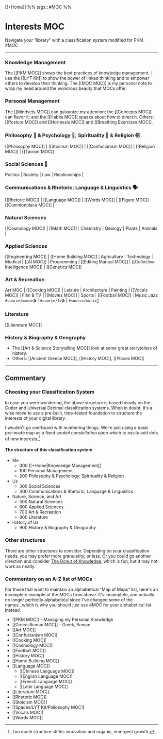 [[+Home]] %% tags:: #MOC %% 
# Interests MOC
Navigate your "library" with a classification system modified for PKM. #MOC

---
### Knowledge Management
The [[PKM MOC]] shows the best practices of knowledge management. I use the [[LYT Kit]] to show the power of linked thinking and to empower others to develop their thinking. The [[MOC MOC]] is my personal note to wrap my head around the wondrous beauty that MOCs offer.

### Personal Management
The [[Mindsets MOC]] can galvanize my attention; the [[Concepts MOC]] can flavor it; and the [[Habits MOC]] speaks about how to direct it. Others: [[Posture MOC]] and [[Hormesis MOC]] and [[Breathing Exercises MOC]].

### Philosophy 🤔 & Psychology 🧠; Spirituality 🙏 & Religion ㊪
[[Philosophy MOC]] | [[Stoicism MOC]] | [[Confucianism MOC]] |
[[Religion MOC]] | [[Taoism MOC]]

### Social Sciences 👥
Politics | Society | Law | Relationships | 

### Communications & Rhetoric; Language & Linguistics 🗣
[[Rhetoric MOC]] | [[Language MOC]] | [[Words MOC]] | [[Figure MOC]]
[[Commonplace MOC]] |


### Natural Sciences
[[Cosmology MOC]] | [[Math MOC]] | Chemistry |
Geology | Plants | Animals |


### Applied Sciences
[[Engineering MOC]] | [[Home Building MOC]] | Agriculture |
Technology | Medical | [[AI MOC]] | Programming | 
[[Editing Manual MOC]] | [[Collective Intelligence MOC]] |
[[Genetics MOC]]

### Art & Recreation
Art MOC | [[Cooking MOC]] | Leisure | 
Architecture | Painting | [[Vocals MOC]] |
Film & TV | [[Movies MOC]] | Sports | [[Football MOC]] | Music
Jazz
`#source/movie🎬` | `#source/tv🎬` | `#source/music🎵`

### Literature
[[Literature MOC]]

### History & Biography & Geography
- The [[Art & Science Storytelling MOC]] look at some great storytellers of history. 
- Others: [[Ancient Greece MOC]], [[History MOC]], [[Places MOC]]

---
## Commentary
### Choosing your Classification System
In case you were wondering, the above structure is based heavily on the Cutter and Universal Decimal classification systems. When in doubt, it's a wise move to use a pre-built, time-tested foundation to structure the interests of your digital library.

I wouldn't go overboard with numbering things. We’re just using a basic pre-made map as a fixed *spatial constellation* upon which to easily add dots of new interests.[^1] 

#### The structure of this classification system
- Me
	- 000 [[+Home|Knowledge Management]]
	- 100 Personal Management
	- 200 Philosophy & Psychology; Spirituality & Religion
- Us
	- 300 Social Sciences
	- 400 Communications & Rhetoric; Language & Linguistics
- Nature, Science, and Art
	- 500 Natural Sciences
	- 600 Applied Sciences
	- 700 Art & Recreation
	- 800 Literature
- History of Us
	- 900 History & Biography & Geography

### Other structures
There are other structures to consider. Depending on your classification needs, you may prefer more granularity, or less. Or you could go another direction and consider [The Donut of Knowledge](https://c2.staticflickr.com/2/1846/29852456427_d59d142757_b.jpg), which is fun, but it may not work as neatly. 


### Commentary on an A-Z list of MOCs
For those that want to maintain an alphabetical "Map of Maps" list, here's an incomplete example of the MOCs from above. It's incomplete, and actually no longer perfectly alphabetical since I've changed some of the names...which is why you should just use #MOC for your alphabetical list instead.

- [[PKM MOC]] - Managing my Personal Knowledge
- [[Greco-Roman MOC]] - Greek, Roman
- [[Art MOC]]
- [[Confucianism MOC]]
- [[Cooking MOC]]
- [[Cosmology MOC]]
- [[Football MOC]]
- [[History MOC]]
- [[Home Building MOC]]
- [[Language MOC]]
	- [[Chinese Language MOC]]
	- [[English Language MOC]]
	- [[French Language MOC]]
	- [[Latin Language MOC]]
- [[Literature MOC]]
- [[Rhetoric MOC]]
- [[Stoicism MOC]]
- [[Spaces/LYT Kit/Philosophy MOC]]
- [[Vocals MOC]]
- [[Words MOC]]

[^1]: Too much structure stifles innovation and organic, emergent growth.